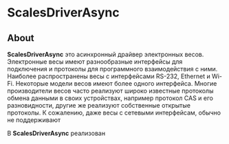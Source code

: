 # ScalesDriverAsync
## About
**ScalesDriverAsync** это асинхронный драйвер электронных весов. Электронные весы имеют разнообразные интерфейсы для 
подключения и протоколы для программного взаимодействия с ними. Наиболее распространены весы с интерфейсами RS-232, 
Ethernet и Wi-Fi. Некоторые модели весов имеют более одного интерфейса. Многие производители весов часто реализуют 
широко известные протоколы обмена данными в своих устройствах, например протокол CAS и его разновидности, другие же 
реализуют собственные открытые протоколы. К сожалению, даже весы с сетевыми интерфейсам, обычно не поддерживают  

В **ScalesDriverAsync** реализован 